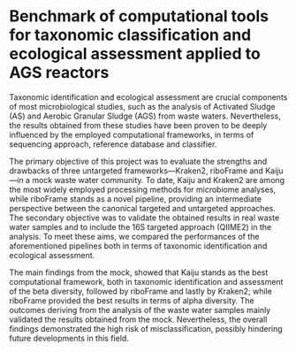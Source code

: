 # Benchmark of computational tools for taxonomic classification and ecological assessment applied to AGS reactors

Taxonomic identification and ecological assessment are crucial components of most microbiological studies, such as the analysis of Activated Sludge (AS) and Aerobic Granular Sludge (AGS) from waste waters. Nevertheless, the results obtained from these studies have been proven to be deeply influenced by the employed computational frameworks, in terms of sequencing approach, reference database and classifier.

The primary objective of this project was to evaluate the strengths and drawbacks of three untargeted frameworks—Kraken2, riboFrame and Kaiju—in a mock waste water community. To date, Kaiju and Kraken2 are among the most widely employed processing methods for microbiome analyses, while riboFrame stands as a novel pipeline, providing an intermediate perspective between the canonical targeted and untargeted approaches. The secondary objective was to validate the obtained results in real waste water samples and to include the 16S targeted approach (QIIME2) in the analysis. To meet these aims, we compared the performances of the aforementioned pipelines both in terms of taxonomic identification and ecological assessment. 

The main findings from the mock, showed that Kaiju stands as the best computational framework, both in taxonomic identification and assessment of the beta diversity, followed by riboFrame and lastly by Kraken2; while riboFrame provided the best results in terms of alpha diversity. The outcomes deriving from the analysis of the waste water samples mainly validated the results obtained from the mock. Nevertheless, the overall findings demonstrated the high risk of misclassification, possibly hindering future developments in this field.

